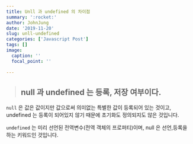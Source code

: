 ```yaml
---
title: Unll 과 undefined 의 차이점
summary: ':rocket:' 
author: JohnJung
date: '2019-11-20'
slug: unll-undefined
categories: ['Javascript Post']
tags: []
image:
  caption: ''
  focal_point: ''
  
---
```





> ## null 과 undefined 는 등록, 저장 여부이다.


`null` 은 값은 값이지만 값으로써 의미없는 특별한 값이 등록되어 있는 것이고, undefined 는 등록이 되어있지 않기 때문에 초기화도 정의되지도 않은 것입니다.


`undefined` 는 미리 선언된 전역변수(전역 객체의 프로퍼티)이며, null 은 선언,등록을 하는 키워드인 것입니다.




